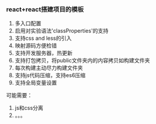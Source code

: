 ### react+react搭建项目的模板

1. 多入口配置
2. 启用对实验语法'classProperties'的支持
3. 支持css and less的引入
4. 映射源码方便检错
5. 支持开发服务器，热更新
6. 支持打包拷贝，将public文件夹内的内容拷贝如构建文件夹
7. 每次构建主动尽力构建文件夹
8. 支持js代码压缩，支持es6压缩
9. 支持全局变量设置


可能需要：  
1. js和css分离
2. 。。。
